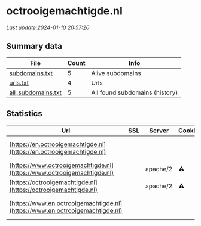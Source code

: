 # octrooigemachtigde.nl
*Last update:2024-01-10 20:57:20*
## Summary data
| File       | Count | Info |
|------------|-------|------|
|[subdomains.txt](/data/octrooigemachtigde/subdomains.txt)|5|Alive subdomains|
|[urls.txt](/data/octrooigemachtigde/urls.txt)|4|Urls|
|[all_subdomains.txt](/data/octrooigemachtigde/all_subdomains.txt)|5|All found subdomains (history)|
## Statistics
| Url | SSL | Server | Cookie | HSTS | CSP | XFO | XXP | RP | Tech |
|------------|-------|------|------|------|------|------|------|------|------|
|[https://en.octrooigemachtigde.nl](https://en.octrooigemachtigde.nl)| | | | | | | |:white_check_mark: |Apache HTTP Server:2|
|[https://www.octrooigemachtigde.nl](https://www.octrooigemachtigde.nl)| |apache/2|:warning: |:white_check_mark: | | |:white_check_mark: |:white_check_mark: |:white_check_mark: |Apache HTTP Server:2...|
|[https://octrooigemachtigde.nl](https://octrooigemachtigde.nl)| |apache/2|:warning: |:white_check_mark: | | |:white_check_mark: |:white_check_mark: |:white_check_mark: |Apache HTTP Server:2|
|[https://www.en.octrooigemachtigde.nl](https://www.en.octrooigemachtigde.nl)| | | | | | | |:white_check_mark: |Apache HTTP Server:2|